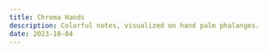 ```yaml
---
title: Chroma Hands
description: Colorful notes, visualized on hand palm phalanges.
date: 2023-10-04
---
```



